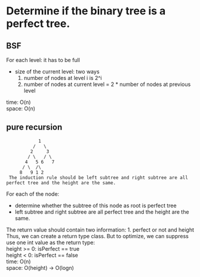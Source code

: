 # Determine if the binary tree is a perfect tree.

## BSF
For each level: it has to be full
- size of the current level: two ways
	1. number of nodes at level i is 2^i
	2. number of nodes at current level = 2 * number of nodes at previous level

time: O(n)<br>
space: O(n)

## pure recursion

				1
              /   \
             2     3
            / \   / \
           4   5 6   7
          / \  /\
         8   9 1 2
	 The induction rule should be left subtree and right subtree are all perfect tree and the height are the same.  

For each of the node:<br>
- determine whether the subtree of this node as root is perfect tree
- left subtree and right subtree are all perfect tree and the height are the same.

The return value should contain two information: 1. perfect or not and height<br>
Thus, we can create a return type class. But to optimize, we can suppress use one int value as the return type:<br>
height >= 0: isPerfect == true<br>
height < 0: isPerfect == false<br>
time: O(n)<br>
space: O(height) -> O(logn)
